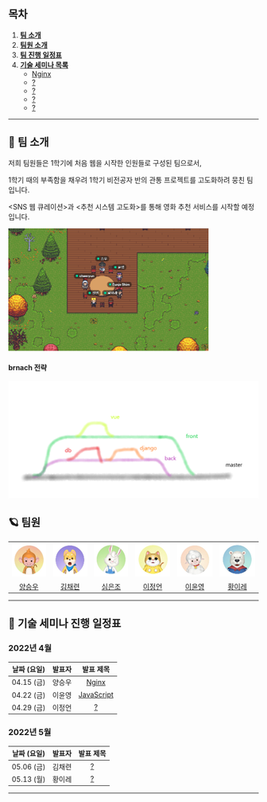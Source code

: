 ## 목차

1. [**팀 소개**](#1)
2. [**팀원 소개**](#2)
3. [**팀 진행 일정표**](#3)
1. [**기술 세미나 목록**](#4)
   - [Nginx](https://lab.ssafy.com/s06-final/S06P31C201/-/blob/master/TechReport/Seminar/Nginx.md)
   - [?]()
   - [?]()
   - [?]()
   - [?]()

---



<div id="1"></div>

## 🚀 팀 소개



저희 팀원들은 1학기에 처음 웹을 시작한 인원들로 구성된 팀으로서,  

1학기 때의 부족함을 채우려 1학기 비전공자 반의 관통 프로젝트를 고도화하려 뭉친 팀입니다.



<SNS 웹 큐레이션>과 <추천 시스템 고도화>를 통해 영화 추천 서비스를 시작할 예정입니다. 



<img style="max-height:50%; max-width:80%;" src="md-images/together.png">





#### brnach 전략

![branch](md-images/branch.png)





<div id="2"></div>

## 🪐 팀원

<table>
  <tr>
    <td align="center">
      <a href="">
        <img src="md-images/monkey.jpg" />
      </a>
    </td>
    <td align="center">
      <a href="">
        <img src="md-images/dog.jpg" />
      </a>
    </td>
    <td align="center">
      <a href="">
        <img src="md-images/rabbit.jpg" />
      </a>
    </td>
    <td align="center">
      <a href="">
        <img src="md-images/cat.jpg" />
      </a>
    </td>
    <td align="center">
      <a href="">
        <img src="md-images/sheep.jpg" />
      </a>
    </td>
    <td align="center">
      <a href="">
        <img src="md-images/bear.jpg" />
      </a>
    </td>
  </tr>
  <tr>
    <td align="center">
      <a href="">
        양승우
      </a>
    </td>
    <td align="center">
      <a href="">
        김채련
      </a>
    </td>
    <td align="center">
      <a href="">
        심은조
      </a>
    </td>
    <td align="center">
      <a href="">
        이정언
      </a>
    </td>
    <td align="center">
      <a href="">
        이윤영
      </a>
    </td>
    <td align="center">
      <a href="">
        황이레
      </a>
    </td>
  </tr>
</table>




---



<div id="3"></div>

## 📅 기술 세미나 진행 일정표



### 2022년 4월

| 날짜 (요일) | 발표자 |                          발표 제목                           |
| :---------: | :----: | :----------------------------------------------------------: |
| 04.15 (금)  | 양승우 | [Nginx](https://lab.ssafy.com/s06-final/S06P31C201/-/blob/master/TechReport/Seminar/Nginx.md) |
| 04.22 (금)  | 이윤영 |                        [JavaScript]()                        |
| 04.29 (금)  | 이정언 |                            [?]()                             |



### 2022년 5월

| 날짜 (요일) | 발표자 | 발표 제목 |
| :---------: | :----: | :-------: |
| 05.06 (금)  | 김채련 |   [?]()   |
| 05.13 (월)  | 황이레 |   [?]()   |



---